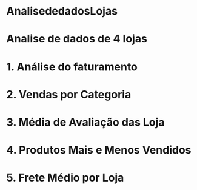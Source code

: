 # AnalisededadosLojas
# Analise de dados de 4 lojas 
# 1. Análise do faturamento
# 2. Vendas por Categoria
# 3. Média de Avaliação das Loja
# 4. Produtos Mais e Menos Vendidos
# 5. Frete Médio por Loja
